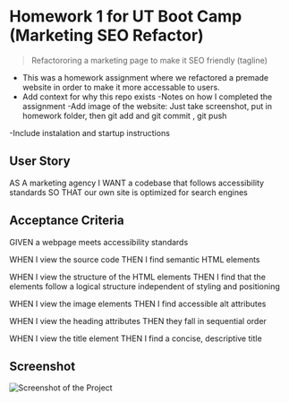 # Homework 1 for UT Boot Camp (Marketing SEO Refactor)
>Refactororing a marketing page to make it SEO friendly (tagline)

- This was a homework assignment where we refactored a premade website in order to make it more accessable to users.
- Add context for why this repo exists
-Notes on how I completed the assignment
-Add image of the website: Just take screenshot, put in homework folder, then git add and git commit , git push

-Include instalation and startup instructions

## User Story

AS A marketing agency
I WANT a codebase that follows accessibility standards
SO THAT our own site is optimized for search engines

## Acceptance Criteria

GIVEN a webpage meets accessibility standards

WHEN I view the source code
THEN I find semantic HTML elements

WHEN I view the structure of the HTML elements
THEN I find that the elements follow a logical structure independent of styling and positioning

WHEN I view the image elements
THEN I find accessible alt attributes

WHEN I view the heading attributes
THEN they fall in sequential order

WHEN I view the title element
THEN I find a concise, descriptive title

## Screenshot
![Screenshot of the Project](https://github.com/jdstroup10/Homework/blob/master/Homework%201%20Image.png)
